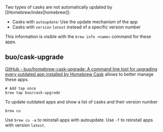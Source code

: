 
Two types of casks are not automatically updated by [[Homebrew/index|homebrew]]:
- Casks with `autoupdate`: Use the update mechanism of the app
- Casks with `version` `latest` instead of a specific version number

This information is visible with the `brew info <name>`  command for these apps.

## buo/cask-upgrade
[GitHub - buo/homebrew-cask-upgrade: A command line tool for upgrading every outdated app installed by Homebrew Cask](https://github.com/buo/homebrew-cask-upgrade) allows to better manage these apps.

```shell
# Add tap once
brew tap buo/cask-upgrade
```

To update outdated apps and show a list of casks and their version number
```shell
brew cu
```

Use `brew cu -a` to reinstall apps with autoupdate. Use `-f` to reinstall apps with version `latest`.

